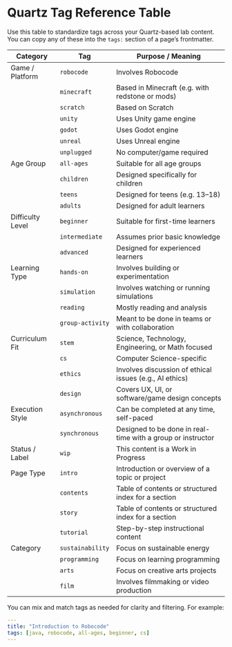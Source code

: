 # Quartz Tag Reference Table

Use this table to standardize tags across your Quartz-based lab content. You can copy any of these into the `tags:` section of a page’s frontmatter.

| **Category**         | **Tag**          | **Purpose / Meaning**                                       |
| -------------------- | ---------------- | ----------------------------------------------------------- |
| Game / Platform      | `robocode`       | Involves Robocode                                           |
|                      | `minecraft`      | Based in Minecraft (e.g. with redstone or mods)             |
|                      | `scratch`        | Based on Scratch                                            |
|                      | `unity`          | Uses Unity game engine                                      |
|                      | `godot`          | Uses Godot engine                                           |
|                      | `unreal`         | Uses Unreal engine                                          |
|                      | `unplugged`      | No computer/game required                                   |
| Age Group            | `all-ages`       | Suitable for all age groups                                 |
|                      | `children`       | Designed specifically for children                          |
|                      | `teens`          | Designed for teens (e.g. 13–18)                             |
|                      | `adults`         | Designed for adult learners                                 |
| Difficulty Level     | `beginner`       | Suitable for first-time learners                            |
|                      | `intermediate`   | Assumes prior basic knowledge                               |
|                      | `advanced`       | Designed for experienced learners                           |
| Learning Type        | `hands-on`       | Involves building or experimentation                        |
|                      | `simulation`     | Involves watching or running simulations                    |
|                      | `reading`        | Mostly reading and analysis                                 |
|                      | `group-activity` | Meant to be done in teams or with collaboration             |
| Curriculum Fit       | `stem`           | Science, Technology, Engineering, or Math focused           |
|                      | `cs`             | Computer Science-specific                                   |
|                      | `ethics`         | Involves discussion of ethical issues (e.g., AI ethics)     |
|                      | `design`         | Covers UX, UI, or software/game design concepts             |
| Execution Style      | `asynchronous`   | Can be completed at any time, self-paced                    |
|                      | `synchronous`    | Designed to be done in real-time with a group or instructor |
| Status / Label       | `wip`            | This content is a Work in Progress                          |
| Page Type            | `intro`          | Introduction or overview of a topic or project              |
|                      | `contents`       | Table of contents or structured index for a section         |
|                      | `story`       | Table of contents or structured index for a section            |
|                      | `tutorial`       | Step-by-step instructional content                          |
| Category             | `sustainability` | Focus on sustainable energy                                 |
|                      | `programming` | Focus on learning programming                               |
|                      | `arts`           | Focus on creative arts projects |
|                      | `film`           | Involves filmmaking or video production |

You can mix and match tags as needed for clarity and filtering. For example:

```yaml
---
title: "Introduction to Robocode"
tags: [java, robocode, all-ages, beginner, cs]
---
```
